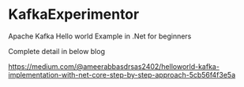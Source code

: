 # KafkaExperimentor
Apache Kafka Hello world Example in .Net for beginners

Complete detail in below blog 

https://medium.com/@ameerabbasdrsas2402/helloworld-kafka-implementation-with-net-core-step-by-step-approach-5cb56f4f3e5a
